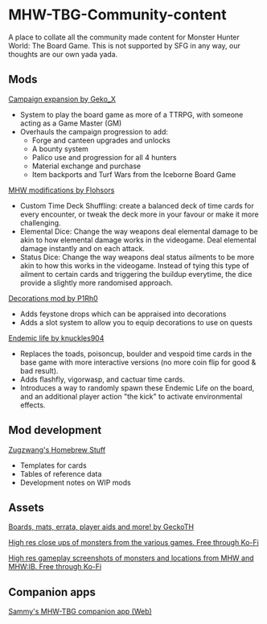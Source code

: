 # MHW-TBG-Community-content
A place to collate all the community made content for Monster Hunter World: The Board Game. This is not supported by SFG in any way, our thoughts are our own yada yada.

## Mods
[Campaign expansion by Geko_X](https://geko-x.github.io/MHW-Campaign-Expansion/)
- System to play the board game as more of a TTRPG, with someone acting as a Game Master (GM)
- Overhauls the campaign progression to add:
  - Forge and canteen upgrades and unlocks
  - A bounty system
  - Palico use and progression for all 4 hunters
  - Material exchange and purchase
  - Item backports and Turf Wars from the Iceborne Board Game

[MHW modifications by Flohsors](https://docs.google.com/document/d/1a2w1zj-MBEXUsVmVlBr-YyV7mxyRuGNF5ircpiUGnDI/edit?usp=drivesdk)
- Custom Time Deck Shuffling: create a balanced deck of time cards for every encounter, or tweak the deck more in your favour or make it more challenging.
- Elemental Dice: Change the way weapons deal elemental damage to be akin to how elemental damage works in the videogame. Deal elemental damage instantly and on each attack.
- Status Dice: Change the way weapons deal status ailments to be more akin to how this works in the videogame. Instead of tying this type of ailment to certain cards and triggering the buildup everytime, the dice provide a slightly more randomised approach.

[Decorations mod by P1Rh0](https://github.com/P1Rh0/MHW-TBG-Decorations-Mod)
- Adds feystone drops which can be appraised into decorations
- Adds a slot system to allow you to equip decorations to use on quests

[Endemic life by knuckles904](https://docs.google.com/document/d/1p3k5o6x7Hn17PS5uJdM63IQpHlbyU8nb3mkg5OWJYnA/edit?usp=drivesdk)
- Replaces the toads, poisoncup, boulder and vespoid time cards in the base game with more interactive versions (no more coin flip for good & bad result).
- Adds flashfly, vigorwasp, and cactuar time cards.
- Introduces a way to randomly spawn these Endemic Life on the board, and an additional player action "the kick" to activate environmental effects.

## Mod development
[Zugzwang's Homebrew Stuff](https://docs.google.com/document/d/1XiCAglZdAjnTKJq8BKGCy1aVcPDSJUok3Lb5LPyx32A/edit?usp=sharing)
- Templates for cards
- Tables of reference data
- Development notes on WIP mods 

## Assets
[Boards, mats, errata, player aids and more! by GeckoTH](https://tinyurl.com/MH-World-GTH)

[High res close ups of monsters from the various games. Free through Ko-Fi](https://ko-fi.com/s/810e529ff7)

[High res gameplay screenshots of monsters and locations from MHW and MHW:IB. Free through Ko-Fi](https://ko-fi.com/album/Monster-Hunter-World-Q5Q7WVRY5)

## Companion apps
[Sammy's MHW-TBG companion app (Web)](https://gapro.work/mhw/)
